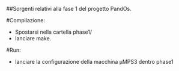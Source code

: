 ##Sorgenti relativi alla fase 1 del progetto PandOs.

#Compilazione:
- Spostarsi nella cartella phase1/ 
- lanciare make.

#Run:
- lanciare la configurazione della macchina µMPS3 dentro phase1
